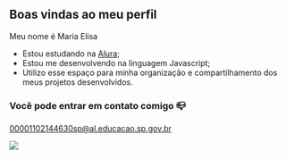 ## Boas vindas ao meu perfil

Meu nome é Maria Elisa

- Estou estudando na [Alura](https://www.alura.com.br);
- Estou me desenvolvendo na linguagem Javascript;
- Utilizo esse espaço para minha organização e compartilhamento dos meus projetos desenvolvidos.
  
### Você pode entrar em contato comigo 📪

00001102144630sp@al.educacao.sp.gov.br



![](https://media1.tenor.com/m/drIYxSd6pdIAAAAC/yes-dog.gif)
